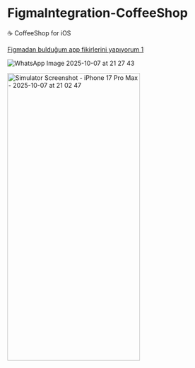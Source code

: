 # FigmaIntegration-CoffeeShop
☕️ CoffeeShop for iOS 


[Figmadan bulduğum app fikirlerini yapıyorum 1
](https://www.figma.com/design/we4NFTS01AZBJgbj9UTG0k/Coffee-Shop-Mobile-App-Design--Community-?node-id=0-1&p=f&t=vGbROQTgf4QZmypE-0)


![WhatsApp Image 2025-10-07 at 21 27 43](https://github.com/user-attachments/assets/d018baf7-172c-4c81-a9fd-514a2e5c5de9)


<img width="300" height="650" alt="Simulator Screenshot - iPhone 17 Pro Max - 2025-10-07 at 21 02 47" src="https://github.com/user-attachments/assets/a5e05f61-df04-4abc-82bf-55236c7d4887" />


